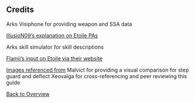 ## Credits

Arks Visiphone for providing weapon and SSA data

[IllusioN09’s explanation on Etoile PAs](https://www.youtube.com/watch?v=UY7Rt0gskIQ)

Arks skill simulator for skill descriptions

[Flamii’s input on Etoile via their website](https://flamii.wordpress.com/etoile-pas/) 

[Images referenced from](http://pso2.jp/players/update/20191218/01) 
Malvict for providing a visual comparison for step guard and deflect 
Xeovalga for cross-referencing and peer reviewing this guide 


[Back to Overview](index.md)
